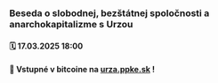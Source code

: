 ### Beseda o slobodnej, bezštátnej spoločnosti a anarchokapitalizme s Urzou
#### 🗓️ 17.03.2025 18:00
#### 🎫 Vstupné v bitcoine na <a href="https://urza.ppke.sk" target="_blank">urza.ppke.sk</a> !

